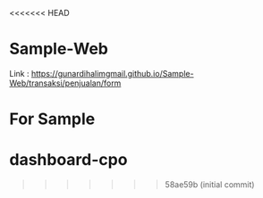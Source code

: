 <<<<<<< HEAD
# Sample-Web
Link : https://gunardihalimgmail.github.io/Sample-Web/transaksi/penjualan/form

For Sample
=======
# dashboard-cpo
>>>>>>> 58ae59b (initial commit)
